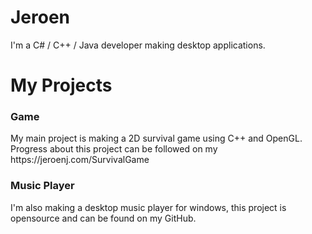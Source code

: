 # Jeroen
I'm a C# / C++ / Java developer making desktop applications. 

<h1>My Projects</h1>
<h3>Game</h3>
My main project is making a 2D survival game using C++ and OpenGL. 
<br>Progress about this project can be followed on my https://jeroenj.com/SurvivalGame
<h3>Music Player</h3>
I'm also making a desktop music player for windows, this project is opensource and can be found on my GitHub.
